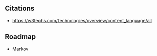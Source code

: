 Citations
---------

 - https://w3techs.com/technologies/overview/content_language/all

Roadmap
-------

 - Markov
